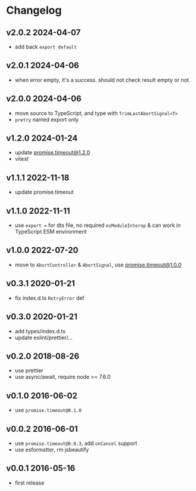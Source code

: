 # Changelog

## v2.0.2 2024-04-07

- add back `export default`

## v2.0.1 2024-04-06

- when error empty, it's a success. should not check result empty or not.

## v2.0.0 2024-04-06

- move source to TypeScript, and type with `TrimLastAbortSignal<T>`
- `pretry` named export only

## v1.2.0 2024-01-24

- update promise.timeout@1.2.0
- vitest

## v1.1.1 2022-11-18

- update promise.timeout

## v1.1.0 2022-11-11

- use `export =` for dts file, no required `esModuleInterop` & can work in TypeScript ESM environment

## v1.0.0 2022-07-20

- move to `AbortController` & `AbortSignal`, use promise.timeout@1.0.0

## v0.3.1 2020-01-21

- fix index.d.ts `RetryError` def

## v0.3.0 2020-01-21

- add types/index.d.ts
- update eslint/prettier/...

## v0.2.0 2018-08-26

- use prettier
- use async/await, require node >= 7.6.0

## v0.1.0 2016-06-02

- use `promise.timeout@0.1.0`

## v0.0.2 2016-06-01

- use `promise.timeout@0.0.3`, add `onCancel` support
- use esformatter, rm jsbeautify

## v0.0.1 2016-05-16

- first release
